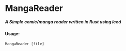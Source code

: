 # MangaReader

##### A Simple comic/manga reader written in Rust using Iced

#### Usage:
`MangaReader [file]`
